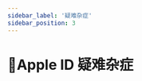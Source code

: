 ```yaml
---
sidebar_label: '疑难杂症'
sidebar_position: 3
---
```


# 🍎Apple ID 疑难杂症


<!--stackedit_data:
eyJoaXN0b3J5IjpbNDY4NTgxOTEyLDEwODg4NzMwNjZdfQ==
-->